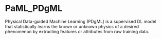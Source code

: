 # PaML_PDgML
Physical Data-guided Machine Learning (PDgML) is a supervised DL model that statistically learns the   known or unknown physics of a desired phenomenon by extracting features or attributes from raw training data.               
